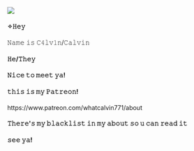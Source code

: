 <img src="https://c10.patreonusercontent.com/4/patreon-media/p/post/106235793/dee84a71785e41f99c4f51f5f8f4999d/eyJ3Ijo2MjB9/1.png?token-time=1719705600&token-hash=tygUtjeB6aVbqS89DA1TFgqDTY0DxgUdIUScBU7OYUg%3D" /></p>
<h4>✧𝙷𝚎𝚢<h4></h4>𝙽𝚊𝚖𝚎 𝚒𝚜 𝙲𝟺𝚕𝚟𝟷𝚗/𝙲𝚊𝚕𝚟𝚒𝚗</h4><h4>𝙷𝚎/𝚃𝚑𝚎𝚢</h4><h4>𝙽𝚒𝚌𝚎 𝚝𝚘 𝚖𝚎𝚎𝚝 𝚢𝚊!</h4>
<h4>𝚝𝚑𝚒𝚜 𝚒𝚜 𝚖𝚢 𝙿𝚊𝚝𝚛𝚎𝚘𝚗! </h4>https://www.patreon.com/whatcalvin771/about</h4> <h4>𝚃𝚑𝚎𝚛𝚎'𝚜 𝚖𝚢 𝚋𝚕𝚊𝚌𝚔𝚕𝚒𝚜𝚝 𝚒𝚗 𝚖𝚢 𝚊𝚋𝚘𝚞𝚝 𝚜𝚘 𝚞 𝚌𝚊𝚗 𝚛𝚎𝚊𝚍 𝚒𝚝</h4>
<h4>𝚜𝚎𝚎 𝚢𝚊!</𝚑𝟺>
